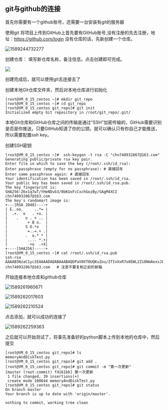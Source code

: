 ## git与github的连接

首先你需要有一个github账号，还需要一台安装有git的服务器



使用git 将项目上传到GitHub上首先要有GitHub账号,没有注册的先去注册，地址：https://github.com/login 没有仓库的话，先新创建一个仓库。

![1589244732277](C:\Users\Charles\AppData\Roaming\Typora\typora-user-images\1589244732277.png)

创建仓库： 填写新仓库名称，备注信息。点击创建即可完成。

![](C:\Users\Charles\AppData\Roaming\Typora\typora-user-images\1589244848446.png)

创建完成后，就可以使用git去连接去了



创建本地Git仓库文件夹，然后对本地仓库进行初始化

```
[root@VM_0_15_centos ~]# mkdir git_repo
[root@VM_0_15_centos ~]# cd git_repo
[root@VM_0_15_centos git_repo]# git init
Initialized empty Git repository in /root/git_repo/.git/
```

 本地Git仓库和GitHub仓库之间的传输是通过“SSH”加密传输的，GitHub需要识别是否是你推送，只要GitHub知道了你的公钥，就可以确认只有你自己才能推送，所以需要配置ssh key。 

创建SSH密钥

```
[root@VM_0_15_centos ~]#  ssh-keygen -t rsa -C "chn740932867@163.com"
Generating public/private rsa key pair.
Enter file in which to save the key (/root/.ssh/id_rsa): 
Enter passphrase (empty for no passphrase): # 直接回车 
Enter same passphrase again: # 直接回车 
Your identification has been saved in /root/.ssh/id_rsa.
Your public key has been saved in /root/.ssh/id_rsa.pub.
The key fingerprint is:
SHA256:Z6x1q7wT/YHeNDvb3/0bKUxFcCxchGozBy/SAgM4XCI chn740932867@163.com
The key's randomart image is:
+---[RSA 2048]----+
| E..oo.     ..*= |
|  .+.  o   . +o. |
|    .   o . + .. |
|         + B o.  |
|        S O.*o   |
|         =..=.+ .|
|        .  o.* * |
|         .... *.+|
|          +o  .+X|
+----[SHA256]-----+
[root@VM_0_15_centos ~]# cat /root/.ssh/id_rsa.pub
ssh-rsa AAAAB3NzaC1yc2EAAAADAQABAAABAQDPaV0XT0UQKuZou/ZfInXxR7o0EWL2Zi8NmAexsJLPl676j65a6+zV9VfifFfPjJ2wWBCWTmEOPkXJUT43gSc3pW4zkkhu9Latynvjuqv/1458MNN9rj+0u0VrbBfQLZJJWFgKsYN7AYocwWu36w2u+jbBmTntFEY/c5/ZUEfyMRdUdpih3bwDuiRZZxu5eXL+oRIk44F0zo6MzsPrzMgyFusem3RPNKaKGtFxeRIa0AXBdWQorQAM7fOAtaIA4XOIEDvCHYnmZFu0v2t27+qV7S3/vSAvlMITVL4CLkRXUNpfRBhIfiotLNWcrkf/Jyo6RXFk77gieggzG51k91tZ chn740932867@163.com   # 注意不要复制之前的邮箱 
```

开始连接本地仓库和github仓库

![1589261960671](C:\Users\Charles\AppData\Roaming\Typora\typora-user-images\1589261960671.png)

![1589262017603](C:\Users\Charles\AppData\Roaming\Typora\typora-user-images\1589262017603.png)

![1589262210524](C:\Users\Charles\AppData\Roaming\Typora\typora-user-images\1589262210524.png)

点击添加，就可以成功的连接了

![1589262259363](C:\Users\Charles\AppData\Roaming\Typora\typora-user-images\1589262259363.png)



之后就可以开始测试了，将事先准备好的python脚本上传到本地的仓库中，然后提交

```shell
[root@VM_0_15_centos git_repo]# ls
memoryAndDiskTest.py
[root@VM_0_15_centos git_repo]# git add .
[root@VM_0_15_centos git_repo]# git commit -m "第一次更新"
[master (root-commit) f4161bb] 第一次更新
 1 file changed, 39 insertions(+)
 create mode 100644 memoryAndDiskTest.py
[root@VM_0_15_centos git_repo]# git status
On branch master
Your branch is up to date with 'origin/master'.

nothing to commit, working tree clean
```

